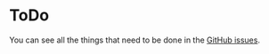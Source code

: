 # ToDo

You can see all the things that need to be done in the [GitHub issues](https://github.com/simonostendorf/k3s-hetzner/issues). 